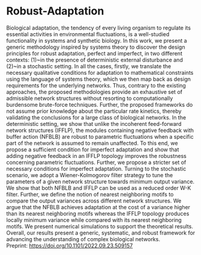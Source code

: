 # Robust-Adaptation
Biological adaptation, the tendency of every living organism to regulate its essential activities in environmental fluctuations, is a well-studied functionality in systems and synthetic biology. In this work, we present a generic methodology inspired by systems theory to discover the design principles for robust adaptation, perfect and imperfect, in two different contexts: (1)~in the presence of deterministic external disturbance and (2)~in a stochastic setting. In all the cases, firstly, we translate the necessary qualitative conditions for adaptation to mathematical constraints using the language of systems theory, which we then map back as design requirements for the underlying networks. Thus, contrary to the existing approaches, the proposed methodologies provide an exhaustive set of admissible network structures without resorting to computationally burdensome brute-force techniques. Further, the proposed frameworks do not assume prior knowledge about the particular rate kinetics, thereby validating the conclusions for a large class of biological networks. In the deterministic setting, we show that unlike the incoherent feed-forward network structures (IFFLP), the modules containing negative feedback with buffer action (NFBLB) are robust to parametric fluctuations when a specific part of the network is assumed to remain unaffected. To this end, we propose a sufficient condition for imperfect adaptation and show that adding negative feedback in an IFFLP topology improves the robustness concerning parametric fluctuations. Further, we propose a stricter set of necessary conditions for imperfect adaptation. Turning to the stochastic scenario, we adopt a Wiener-Kolmogorov filter strategy to tune the parameters of a given network structure towards minimum output variance. We show that both NFBLB and IFFLP can be used as a reduced order W-K filter. Further, we define the notion of nearest neighboring motifs to compare the output variances across different network structures. We argue that the NFBLB achieves adaptation at the cost of a variance higher than its nearest neighboring motifs whereas the IFFLP topology produces locally minimum variance while compared with its nearest neighboring motifs. We present numerical simulations to support the theoretical results. Overall, our results present a generic, systematic, and robust framework for advancing the understanding of complex biological networks.  
Preprint: https://doi.org/10.1101/2022.09.23.509157
